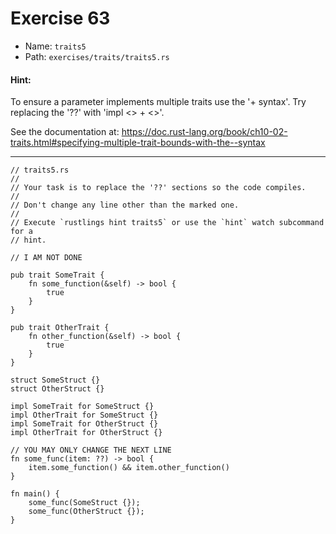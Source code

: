 # Exercise 63

- Name: ```traits5```
- Path: ```exercises/traits/traits5.rs```
#### Hint: 

To ensure a parameter implements multiple traits use the '+ syntax'. Try replacing the
'??' with 'impl <> + <>'.

See the documentation at: https://doc.rust-lang.org/book/ch10-02-traits.html#specifying-multiple-trait-bounds-with-the--syntax



---



```rust,editable
// traits5.rs
//
// Your task is to replace the '??' sections so the code compiles.
//
// Don't change any line other than the marked one.
//
// Execute `rustlings hint traits5` or use the `hint` watch subcommand for a
// hint.

// I AM NOT DONE

pub trait SomeTrait {
    fn some_function(&self) -> bool {
        true
    }
}

pub trait OtherTrait {
    fn other_function(&self) -> bool {
        true
    }
}

struct SomeStruct {}
struct OtherStruct {}

impl SomeTrait for SomeStruct {}
impl OtherTrait for SomeStruct {}
impl SomeTrait for OtherStruct {}
impl OtherTrait for OtherStruct {}

// YOU MAY ONLY CHANGE THE NEXT LINE
fn some_func(item: ??) -> bool {
    item.some_function() && item.other_function()
}

fn main() {
    some_func(SomeStruct {});
    some_func(OtherStruct {});
}

```
